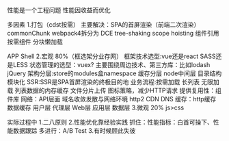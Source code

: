 性能是一个工程问题
性能因收益而优化

多因素
1.打包（cdst按需）
  主要解决：SPA的首屏渲染（前端二次渲染）
  commonChunk webpack4拆分为
  DCE
  tree-shaking
  scope hoisting
  组件引用 按需组件
  分块懒加载

  APP Shell
2.宏观 80%（框选架分业存网）
 框架技术选型:vue还是react SASS还是LESS 状态管理的选型：vuex?
         主要围绕周边技术、第三方库：比如lodash jQuery
 架构分层:store的modules盒namespace
         缓存分层
         node中间层
         目录结构 模块化
         SSR:SSR是SPA首屏渲染的终极目的地
 业务流程:按需加载 长列表 无限加载 列表数据的内存缓存
         文件分片上传
         图标策略，减少HTTP请求
         提供复用性：组件库
 网络：API层面 域名收敛发散与网络环境 http2 CDN DNS
 缓存：http缓存 数据缓存
      用户层 代理层 Web层 应用层 数据层
3.微观 20%
  js>css


实际过程中
1.二八原则
2.性能优化靠经验实践
  抓住：性能指标：白首可操下、性能数据跟踪
  多进行：A/B Test
3.有时候顾此失彼